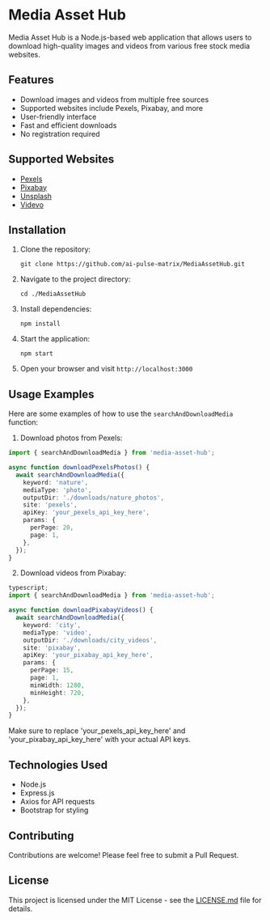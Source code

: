 # Media Asset Hub

Media Asset Hub is a Node.js-based web application that allows users to download high-quality images and videos from various free stock media websites.

## Features

- Download images and videos from multiple free sources
- Supported websites include Pexels, Pixabay, and more
- User-friendly interface
- Fast and efficient downloads
- No registration required

## Supported Websites

- [Pexels](https://www.pexels.com/)
- [Pixabay](https://pixabay.com/)
- [Unsplash](https://unsplash.com/)
- [Videvo](https://www.videvo.net/)

## Installation

1. Clone the repository:

   ```
   git clone https://github.com/ai-pulse-matrix/MediaAssetHub.git
   ```

2. Navigate to the project directory:

   ```
   cd ./MediaAssetHub
   ```

3. Install dependencies:

   ```
   npm install
   ```

4. Start the application:

   ```
   npm start
   ```

5. Open your browser and visit `http://localhost:3000`

## Usage Examples

Here are some examples of how to use the `searchAndDownloadMedia` function:

1. Download photos from Pexels:

```typescript
import { searchAndDownloadMedia } from 'media-asset-hub';

async function downloadPexelsPhotos() {
  await searchAndDownloadMedia({
    keyword: 'nature',
    mediaType: 'photo',
    outputDir: './downloads/nature_photos',
    site: 'pexels',
    apiKey: 'your_pexels_api_key_here',
    params: {
      perPage: 20,
      page: 1,
    },
  });
}
```

2. Download videos from Pixabay:

```typescript
typescript;
import { searchAndDownloadMedia } from 'media-asset-hub';

async function downloadPixabayVideos() {
  await searchAndDownloadMedia({
    keyword: 'city',
    mediaType: 'video',
    outputDir: './downloads/city_videos',
    site: 'pixabay',
    apiKey: 'your_pixabay_api_key_here',
    params: {
      perPage: 15,
      page: 1,
      minWidth: 1280,
      minHeight: 720,
    },
  });
}
```

Make sure to replace 'your_pexels_api_key_here' and 'your_pixabay_api_key_here' with your actual API keys.

## Technologies Used

- Node.js
- Express.js
- Axios for API requests
- Bootstrap for styling

## Contributing

Contributions are welcome! Please feel free to submit a Pull Request.

## License

This project is licensed under the MIT License - see the [LICENSE.md](LICENSE.md) file for details.

